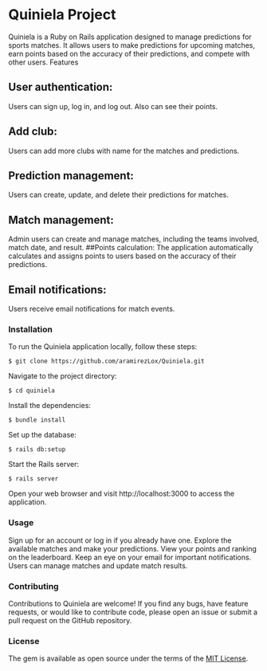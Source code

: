 # Quiniela Project

Quiniela is a Ruby on Rails application designed to manage predictions for sports matches. It allows users to make predictions for upcoming matches, earn points based on the accuracy of their predictions, and compete with other users.
Features

## User authentication:
   Users can sign up, log in, and log out. Also can see their points.
## Add club:
   Users can add more clubs with name for the matches and predictions.
## Prediction management: 
Users can create, update, and delete their predictions for matches.
## Match management:
Admin users can create and manage matches, including the teams involved, match date, and result.
##Points calculation:
The application automatically calculates and assigns points to users based on the accuracy of their predictions.
## Email notifications: 
Users receive email notifications for match events.

### Installation

To run the Quiniela application locally, follow these steps:

    $ git clone https://github.com/aramirezLox/Quiniela.git
Navigate to the project directory:
    
    $ cd quiniela
 Install the dependencies:
 
    $ bundle install
Set up the database:
    
    $ rails db:setup
Start the Rails server:

    $ rails server
    
Open your web browser and visit http://localhost:3000 to access the application.

### Usage

 Sign up for an account or log in if you already have one.
 Explore the available matches and make your predictions.
 View your points and ranking on the leaderboard.
 Keep an eye on your email for important notifications.
 Users can manage matches and update match results.

### Contributing

Contributions to Quiniela are welcome! If you find any bugs, have feature requests, or would like to contribute code, please open an issue or submit a pull request on the GitHub repository.

### License

The gem is available as open source under the terms of the [MIT License](https://opensource.org/licenses/MIT).
